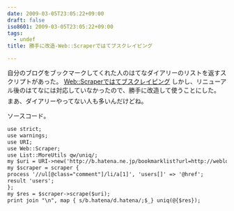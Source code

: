 ```yaml
---
date: 2009-03-05T23:05:22+09:00
draft: false
iso8601: 2009-03-05T23:05:22+09:00
tags:
  - undef
title: 勝手に改造-Web::Scraperではてブスクレイピング

---
```


自分のブログをブックマークしてくれた人のはてなダイアリーのリストを返すスクリプトがあった。
<a href="http://blog.kzfmix.com/entry/1221220037">Web::Scraperではてブスクレイピング</a>
しかし、リニューアル後のはてなには対応していなかったので、勝手に改造して使うことにした。
&#133;まあ、ダイアリーやってない人も多いんだけどね。


ソースコード。
```default
use strict;
use warnings;
use URI;
use Web::Scraper;
use List::MoreUtils qw/uniq/;
my $uri = URI->new('http://b.hatena.ne.jp/bookmarklist?url=http://weblog.nqou.net');
my $scraper = scraper {
process '//ul[@class="comment"]/li/a[1]', 'users[]' => '@href';
result 'users';
};
my $res = $scraper->scrape($uri);
print join "\n", map { s/b.hatena/d.hatena/;$_} uniq(@{$res});
```
    	